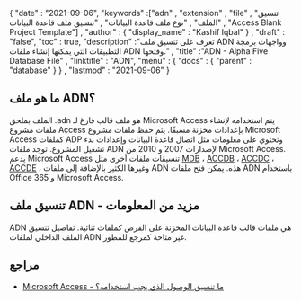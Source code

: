 {
  "date" : "2021-09-06",
  "keywords" :["adn" , "extension" , "file" , "تنسيق الملف" , "نوع ملف قاعدة البيانات" , "تنسيق ملف قاعدة البيانات" , "Access Blank Project Template"] ,
  "author" : {
    "display_name" : "Kashif Iqbal"
} ,
  "draft" : "false",
  "toc" : true,
  "description" :"تعرف على تنسيق ملف ADN وواجهات برمجة التطبيقات التي يمكنها إنشاء ملفات ADN وفتحها." ,
  "title" :"ADN - Alpha Five Database File" ,
  "linktitle" : "ADN",
  "menu" : {
    "docs" : {
      "parent" : "database"
}
} ,
  "lastmod" : "2021-09-06"
}

## ما هو ملف ADN؟

الملف بملحق .adn هو ملف قالب فارغ لـ Microsoft Access يتم استخدامه لإنشاء ملفات مشروع Access بإعدادات مخزنة مسبقًا. يتم حفظ ملفات مشروع Microsoft Access كملفات ADP وتحتوي على معلومات مثل اتصال قاعدة البيانات وإعدادات بدء تشغيل المشروع. توجد ملفات ADN لإصدارات 2007 و 2010 من Microsoft Access. يدعم Microsoft Access تنسيقات ملفات أخرى مثل [MDB](/ar/database/mdb/) ، [ACCDB](/ar/database/accdb/) ، [ACCDC](/ar/database/accdc/) ، [ACCDE](/ar/database/accde/) ، وغيرها الكثير بالإضافة إلى ملفات ADN هذه. يمكن فتح ملفات ADN باستخدام Office 365 و Microsoft Access.

## تنسيق ملف ADN - مزيد من المعلومات

ADN هي ملفات قالب قاعدة البيانات المخزنة على القرص كملفات ثنائية. تفاصيل تنسيق الملف الداخلي لملفات ADN غير متاحة كمرجع للمطور.

## مراجع

* [Microsoft Access - ما تنسيق الوصول الذي يجب استخدامه؟](https://support.microsoft.com/en-us/office/which-access-file-format-should-i-use-012d9ab3-d14c-479e-b617-be66f9070b41)

